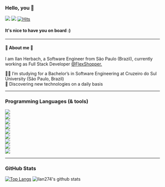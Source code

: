
### Hello, you :vulcan_salute:

[![](https://img.shields.io/badge/LinkedIn-informational?style=flat&logo=linkedin&logoColor=white&color=0e76a8)](https://www.linkedin.com/in/ilan-herbach/) [![](https://img.shields.io/badge/Instagram-informational?style=flat&logo=instagram&logoColor=white&color=DD2A7B)](https://www.instagram.com/ilan.herbach/) [![Hits](https://hits.seeyoufarm.com/api/count/incr/badge.svg?url=https%3A%2F%2Fgithub.com%2Filan274%2Fhit-counter&count_bg=%2379C83D&title_bg=%23555555&icon=&icon_color=%23E7E7E7&title=Visits&edge_flat=false)](https://hits.seeyoufarm.com)

#### It's nice to have you on board :)

---

#### :hugs: About me :grimacing:

I am Ilan Herbach, a Software Engineer from São Paulo (Brazil), currently working as Full Stack Developer [@FlexShopper.](https://github.com/FlexShopper)</br>

:man_student: I’m studying for a Bachelor’s in Software Engineering at Cruzeiro do Sul University (São Paulo, Brazil)<br/>
:thinking: Discovering new technologies on a daily basis<br/>

---

### Programming Languages (& tools)

![](https://img.shields.io/badge/OS-Linux-informational?style=flat&logo=linux&logoColor=white&color=2bbc8a)<br/>
![](https://img.shields.io/badge/Editor-VSCode-informational?style=flat&logo=&logoColor=white&color=blue)<br/>
![](https://img.shields.io/badge/Code-NodeJS-informational?style=flat&logo=javascript&logoColor=white&color=3C873A)<br/>
![](https://img.shields.io/badge/Code-ExpressJS-informational?style=flat&logo=javascript&logoColor=white&color=3C873A)<br/>
![](https://img.shields.io/badge/Code-JavaScript-informational?style=flat&logo=javascript&logoColor=white&color=f9ab0f)<br/>
![](https://img.shields.io/badge/Code-ReactJS-informational?style=flat&logo=react&logoColor=white&color=60daf8)<br/>
![](https://img.shields.io/badge/Code-MongoDB-informational?style=flat&logo=mongodb&logoColor=white&color=4db33d)<br/>
![](https://img.shields.io/badge/Code-MySQL-informational?style=flat&logo=mysql&logoColor=white&color=F29111)<br/>
![](https://img.shields.io/badge/Shell-ZSH-informational?style=flat&logo=gnu-bash&logoColor=white&color=green)<br/>

---

### GitHub Stats

[![Top Langs](https://github-readme-stats.vercel.app/api/top-langs/?username=ilan274&bg_color=0A0F0B&text_color=fff&title_color=99BC1A)](https://github.com/ilan274/)
![ilan274's github stats](https://github-readme-stats.vercel.app/api?username=ilan274&show_icons=true&theme=merko&text_color=fff&count_private=true)
